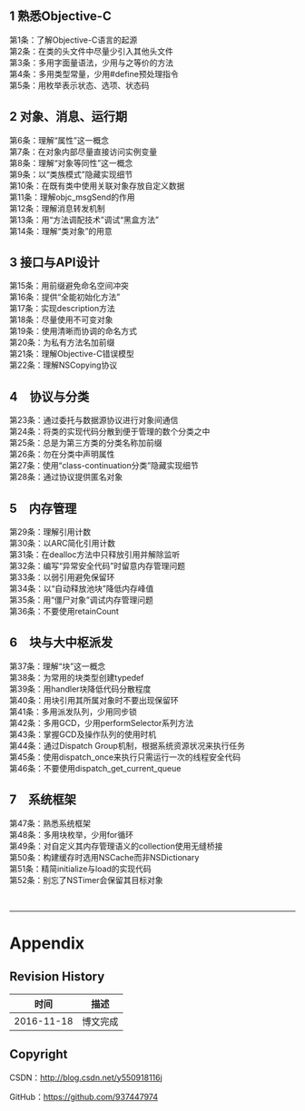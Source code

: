 ## 1 熟悉Objective-C
 
第1条：了解Objective-C语言的起源  
第2条：在类的头文件中尽量少引入其他头文件  
第3条：多用字面量语法，少用与之等价的方法  
第4条：多用类型常量，少用#define预处理指令  
第5条：用枚举表示状态、选项、状态码
　 
## 2 对象、消息、运行期

第6条：理解“属性”这一概念  
第7条：在对象内部尽量直接访问实例变量  
第8条：理解“对象等同性”这一概念  
第9条：以“类族模式”隐藏实现细节  
第10条：在既有类中使用关联对象存放自定义数据  
第11条：理解objc_msgSend的作用  
第12条：理解消息转发机制  
第13条：用“方法调配技术”调试“黑盒方法”  
第14条：理解“类对象”的用意

## 3 接口与API设计

第15条：用前缀避免命名空间冲突  
第16条：提供“全能初始化方法”  
第17条：实现description方法  
第18条：尽量使用不可变对象  
第19条：使用清晰而协调的命名方式  
第20条：为私有方法名加前缀  
第21条：理解Objective-C错误模型  
第22条：理解NSCopying协议

## 4　协议与分类

第23条：通过委托与数据源协议进行对象间通信  
第24条：将类的实现代码分散到便于管理的数个分类之中  
第25条：总是为第三方类的分类名称加前缀  
第26条：勿在分类中声明属性  
第27条：使用“class-continuation分类”隐藏实现细节  
第28条：通过协议提供匿名对象

## 5　内存管理  

第29条：理解引用计数  
第30条：以ARC简化引用计数  
第31条：在dealloc方法中只释放引用并解除监听  
第32条：编写“异常安全代码”时留意内存管理问题  
第33条：以弱引用避免保留环  
第34条：以“自动释放池块”降低内存峰值  
第35条：用“僵尸对象”调试内存管理问题  
第36条：不要使用retainCount

## 6　块与大中枢派发  

第37条：理解“块”这一概念  
第38条：为常用的块类型创建typedef  
第39条：用handler块降低代码分散程度  
第40条：用块引用其所属对象时不要出现保留环  
第41条：多用派发队列，少用同步锁  
第42条：多用GCD，少用performSelector系列方法  
第43条：掌握GCD及操作队列的使用时机  
第44条：通过Dispatch Group机制，根据系统资源状况来执行任务  
第45条：使用dispatch_once来执行只需运行一次的线程安全代码  
第46条：不要使用dispatch_get_current_queue  

## 7　系统框架

第47条：熟悉系统框架   
第48条：多用块枚举，少用for循环   
第49条：对自定义其内存管理语义的collection使用无缝桥接  
第50条：构建缓存时选用NSCache而非NSDictionary  
第51条：精简initialize与load的实现代码  
第52条：别忘了NSTimer会保留其目标对象  

&#160;

----------

# Appendix

## Revision History

| 时间 | 描述 |
| ---- | ---- |
| 2016-11-18 | 博文完成 |

## Copyright

CSDN：http://blog.csdn.net/y550918116j

GitHub：https://github.com/937447974